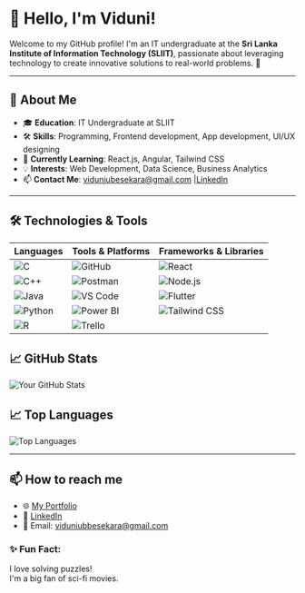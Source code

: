 # 👋 Hello, I'm Viduni!

Welcome to my GitHub profile! I'm an IT undergraduate at the **Sri Lanka Institute of Information Technology (SLIIT)**, passionate about leveraging technology to create innovative solutions to real-world problems. 🌟

---



## 🚀 About Me
- 🎓 **Education**: IT Undergraduate at SLIIT  
- 🛠 **Skills**: Programming, Frontend development, App development, UI/UX designing  
- 🌱 **Currently Learning**: React.js, Angular, Tailwind CSS
- 💡 **Interests**: Web Development, Data Science, Business Analytics 
- 📫 **Contact Me**: viduniubesekara@gmail.com |[LinkedIn](http://www.linkedin.com/in/viduni-ubesekara-789466235) 

---


## 🛠️ Technologies & Tools  
| **Languages**                                                                                      | **Tools & Platforms**                                                                                      | **Frameworks & Libraries**                                                                                   |  
|-----------------------------------------------------------------------------------------------------|------------------------------------------------------------------------------------------------------------|---------------------------------------------------------------------------------------------------------------|  
| ![C](https://img.shields.io/badge/C-A8B9CC?style=for-the-badge&logo=c&logoColor=white)             | ![GitHub](https://img.shields.io/badge/GitHub-181717?style=for-the-badge&logo=github&logoColor=white)       | ![React](https://img.shields.io/badge/React-20232A?style=for-the-badge&logo=react&logoColor=61DAFB)           |  
| ![C++](https://img.shields.io/badge/C++-00599C?style=for-the-badge&logo=cplusplus&logoColor=white) | ![Postman](https://img.shields.io/badge/Postman-FF6C37?style=for-the-badge&logo=postman&logoColor=white)    | ![Node.js](https://img.shields.io/badge/Node.js-43853D?style=for-the-badge&logo=node.js&logoColor=white)      |  
| ![Java](https://img.shields.io/badge/Java-ED8B00?style=for-the-badge&logo=java&logoColor=white)    | ![VS Code](https://img.shields.io/badge/VSCode-007ACC?style=for-the-badge&logo=visual-studio-code&logoColor=white) | ![Flutter](https://img.shields.io/badge/Flutter-02569B?style=for-the-badge&logo=flutter&logoColor=white)    |  
| ![Python](https://img.shields.io/badge/Python-3776AB?style=for-the-badge&logo=python&logoColor=white) | ![Power BI](https://img.shields.io/badge/Power_BI-F2C811?style=for-the-badge&logo=powerbi&logoColor=black)  | ![Tailwind CSS](https://img.shields.io/badge/Tailwind_CSS-06B6D4?style=for-the-badge&logo=tailwind-css&logoColor=white) |  
| ![R](https://img.shields.io/badge/R-276DC3?style=for-the-badge&logo=r&logoColor=white)             | ![Trello](https://img.shields.io/badge/Trello-0079BF?style=for-the-badge&logo=trello&logoColor=white)       |                                                                                                               |  




## 📈 GitHub Stats
![Your GitHub Stats](https://github-readme-stats.vercel.app/api?username=viduni-ubesekara&show_icons=true&theme=radical)

## 📈 Top Languages
![Top Languages](https://github-readme-stats.vercel.app/api/top-langs/?username=viduni-ubesekara&layout=compact&theme=radical)


---

## 📫 How to reach me

- 🌐 [My Portfolio](#)
- 💼 [LinkedIn](http://www.linkedin.com/in/viduni-ubesekara-789466235)
- 📧 Email: viduniubbesekara@gmail.com



### ✨ Fun Fact:
I love solving puzzles!<br/>
I'm a big fan of sci-fi movies.
